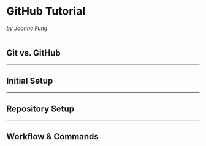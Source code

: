 # GitHub Tutorial

_by Joanne Fung_

---
## Git vs. GitHub



---
## Initial Setup



---
## Repository Setup



---
## Workflow & Commands
